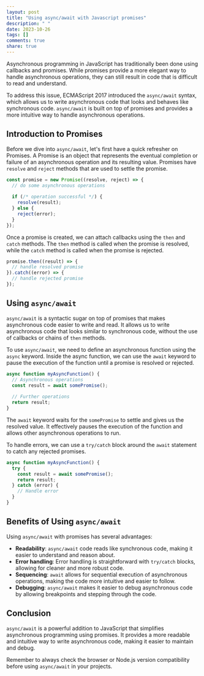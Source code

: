 ```yaml
---
layout: post
title: "Using async/await with Javascript promises"
description: " "
date: 2023-10-26
tags: []
comments: true
share: true
---
```


Asynchronous programming in JavaScript has traditionally been done using callbacks and promises. While promises provide a more elegant way to handle asynchronous operations, they can still result in code that is difficult to read and understand. 

To address this issue, ECMAScript 2017 introduced the `async/await` syntax, which allows us to write asynchronous code that looks and behaves like synchronous code. `async/await` is built on top of promises and provides a more intuitive way to handle asynchronous operations.

## Introduction to Promises

Before we dive into `async/await`, let's first have a quick refresher on Promises. A Promise is an object that represents the eventual completion or failure of an asynchronous operation and its resulting value. Promises have `resolve` and `reject` methods that are used to settle the promise.

```javascript
const promise = new Promise((resolve, reject) => {
  // do some asynchronous operations
  
  if (/* operation successful */) {
    resolve(result);
  } else {
    reject(error);
  }
});
```

Once a promise is created, we can attach callbacks using the `then` and `catch` methods. The `then` method is called when the promise is resolved, while the `catch` method is called when the promise is rejected.

```javascript
promise.then((result) => {
  // handle resolved promise
}).catch((error) => {
  // handle rejected promise
});
```

## Using `async/await`

`async/await` is a syntactic sugar on top of promises that makes asynchronous code easier to write and read. It allows us to write asynchronous code that looks similar to synchronous code, without the use of callbacks or chains of `then` methods.

To use `async/await`, we need to define an asynchronous function using the `async` keyword. Inside the async function, we can use the `await` keyword to pause the execution of the function until a promise is resolved or rejected.

```javascript
async function myAsyncFunction() {
  // Asynchronous operations
  const result = await somePromise();
  
  // Further operations
  return result;
}
```

The `await` keyword waits for the `somePromise` to settle and gives us the resolved value. It effectively pauses the execution of the function and allows other asynchronous operations to run.

To handle errors, we can use a `try/catch` block around the `await` statement to catch any rejected promises.

```javascript
async function myAsyncFunction() {
  try {
    const result = await somePromise();
    return result;
  } catch (error) {
    // Handle error
  }
}
```

## Benefits of Using `async/await`

Using `async/await` with promises has several advantages:

- **Readability**: `async/await` code reads like synchronous code, making it easier to understand and reason about.
- **Error handling**: Error handling is straightforward with `try/catch` blocks, allowing for cleaner and more robust code.
- **Sequencing**: `await` allows for sequential execution of asynchronous operations, making the code more intuitive and easier to follow.
- **Debugging**: `async/await` makes it easier to debug asynchronous code by allowing breakpoints and stepping through the code.

## Conclusion

`async/await` is a powerful addition to JavaScript that simplifies asynchronous programming using promises. It provides a more readable and intuitive way to write asynchronous code, making it easier to maintain and debug.

Remember to always check the browser or Node.js version compatibility before using `async/await` in your projects.